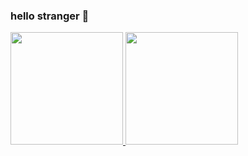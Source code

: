 ### hello stranger 🎱

<div>
<a href="https://github.com/ricardkk">
<img loading="lazy" height="180em" src="https://github-readme-stats.vercel.app/api/top-langs/?username=ricardkk&layout=compact&langs_count=7&theme=dracula"/>
<img loading="lazy" height="180em" src="https://github-readme-stats.vercel.app/api?username=ricardkk&show_icons=true&theme=dracula&include_all_commits=true&count_private=true"/>
</div>

<!--
**ricardkk/ricardkk** is a ✨ _special_ ✨ repository because its `README.md` (this file) appears on your GitHub profile.

Here are some ideas to get you started:

- 🔭 I’m currently working on ...
- 🌱 I’m currently learning ...
- 👯 I’m looking to collaborate on ...
- 🤔 I’m looking for help with ...
- 💬 Ask me about ...
- 📫 How to reach me: ...
- 😄 Pronouns: ...
- ⚡ Fun fact: ...
-->
